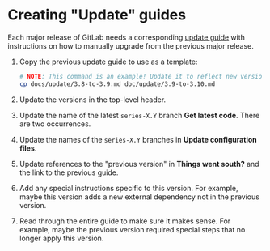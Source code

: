 
# Creating "Update" guides

Each major release of GitLab needs a corresponding [update guide](https://github.com/mytardis/mytardis/tree/develop/docs/updates)
with instructions on how to manually upgrade from the previous major release.

1. Copy the previous update guide to use as a template:

    ```sh
    # NOTE: This command is an example! Update it to reflect new version numbers.
    cp docs/update/3.8-to-3.9.md doc/update/3.9-to-3.10.md
    ```

1. Update the versions in the top-level header.
1. Update the name of the latest `series-X.Y` branch **Get latest code**.
   There are two occurrences.
1. Update the names of the `series-X.Y` branches in **Update configuration
   files**.
1. Update references to the "previous version" in **Things went south?** and the
   link to the previous guide.
1. Add any special instructions specific to this version. For example, maybe
   this version adds a new external dependency not in the previous version.
1. Read through the entire guide to make sure it makes sense. For example, maybe
   the previous version required special steps that no longer apply this
   version.